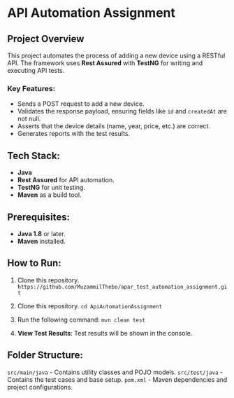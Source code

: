 # API Automation Assignment

## Project Overview
This project automates the process of adding a new device using a RESTful API. The framework uses **Rest Assured** with **TestNG** for writing and executing API tests. 

### Key Features:
- Sends a POST request to add a new device.
- Validates the response payload, ensuring fields like `id` and `createdAt` are not null.
- Asserts that the device details (name, year, price, etc.) are correct.
- Generates reports with the test results.

## Tech Stack:
- **Java**
- **Rest Assured** for API automation.
- **TestNG** for unit testing.
- **Maven** as a build tool.

## Prerequisites:
- **Java 1.8** or later.
- **Maven** installed.

## How to Run:
1. Clone this repository.
    `https://github.com/MuzammilThebo/apar_test_automation_assignment.git`
2. Clone this repository.
    `cd ApiAutomationAssignment`
3. Run the following command:
   `mvn clean test`

4. **View Test Results**:
    Test results will be shown in the console.

## Folder Structure:
`src/main/java` - Contains utility classes and POJO models.
`src/test/java` - Contains the test cases and base setup.
`pom.xml` - Maven dependencies and project configurations.
